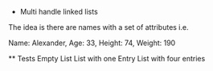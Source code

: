 * Multi handle linked lists

The idea is there are names with a set of attributes i.e.

Name: Alexander,
Age: 33,
Height: 74,
Weight: 190

** Tests
Empty List
List with one Entry
List with four entries
